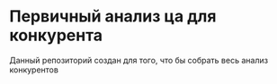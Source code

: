 # Первичный анализ ца для конкурента 

Данный репозиторий создан для того, что бы собрать весь анализ конкурентов 
